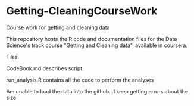 # Getting-CleaningCourseWork
Course work for getting and cleaning data

This repository hosts the R code and documentation files for the Data Science's track course "Getting and Cleaning data", available in coursera.

Files

CodeBook.md describes script

run_analysis.R contains all the code to perform the analyses  

Am unable to load  the data into the github...I keep getting errors about the size
